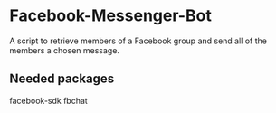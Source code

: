# Facebook-Messenger-Bot
A script to retrieve members of a Facebook group and send all of the members a chosen message.

## Needed packages
facebook-sdk
fbchat
